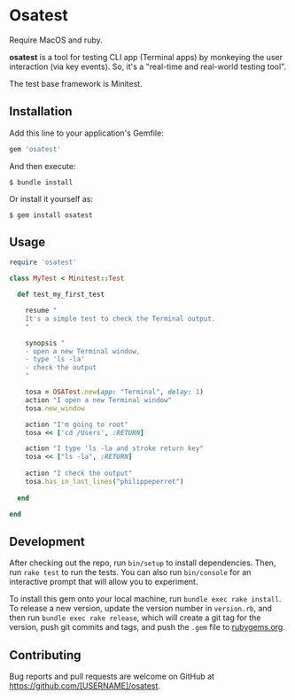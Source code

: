 # Osatest

Require MacOS and ruby. 

**osatest** is a tool for testing CLI app (Terminal apps) by monkeying the user interaction (via key events). So, it's a "real-time and real-world testing tool".

The test base framework is Minitest.

## Installation

Add this line to your application's Gemfile:

```ruby
gem 'osatest'
```

And then execute:

    $ bundle install

Or install it yourself as:

    $ gem install osatest

## Usage

~~~ruby
require 'osatest'

class MyTest < Minitest::Test

  def test_my_first_test

    resume "
    It's a simple test to check the Terminal output.
    "

    synopsis "
    - open a new Terminal window,
    - type 'ls -la'
    - check the output
    "

    tosa = OSATest.new(app: "Terminal", delay: 1)
    action "I open a new Terminal window"
    tosa.new_window

    action "I'm going to root"
    tosa << ['cd /Users', :RETURN]

    action "I type 'ls -la and stroke return key"
    tosa << ["ls -la", :RETURN]
    
    action "I check the output"
    tosa.has_in_last_lines("philippeperret")
  
  end

end
~~~

## Development

After checking out the repo, run `bin/setup` to install dependencies. Then, run `rake test` to run the tests. You can also run `bin/console` for an interactive prompt that will allow you to experiment.

To install this gem onto your local machine, run `bundle exec rake install`. To release a new version, update the version number in `version.rb`, and then run `bundle exec rake release`, which will create a git tag for the version, push git commits and tags, and push the `.gem` file to [rubygems.org](https://rubygems.org).

## Contributing

Bug reports and pull requests are welcome on GitHub at https://github.com/[USERNAME]/osatest.

